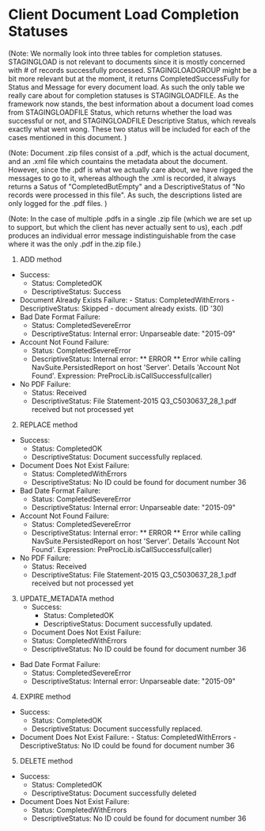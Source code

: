 Client Document Load Completion Statuses
==================================================

(Note: We normally look into three tables for completion statuses.
STAGINGLOAD is not relevant to documents since it is mostly concerned with # of
records successfully processed. STAGINGLOADGROUP might be a bit more relevant
but at the moment, it returns CompletedSuccessFully for Status and Message
for every document load. As such the only table we really care about for
completion statuses is STAGINGLOADFILE. As the framework now stands, the best
information about a document load comes from STAGINGLOADFILE Status, which
returns whether the load was successful or not, and STAGINGLOADFILE Descriptive
Status, which reveals exactly what went wong. These two status will be included
for each of the cases mentioned in this document.  )

(Note: Document .zip files consist of a .pdf, which is the actual document, and
an .xml file which countains the metadata about the document. However, since
the .pdf is what we actually care about, we have rigged the messages to go to
it, whereas although the .xml is recorded, it always returns a Satus of
"CompletedButEmpty" and a DescriptiveStatus of
"No records were processed in this file". As such, the descriptions listed are
only logged for the .pdf files. )

(Note: In the case of multiple .pdfs in a single .zip file (which we are set up
to support, but which the client has never actually sent to us), each .pdf
produces an individual error message indistinguishable from the case where it
was the only .pdf in the.zip file.)

1. ADD method
  - Success:
    -   Status: CompletedOK
    -   DescriptiveStatus: Success
   -   Document Already Exists Failure:
    -  Status: CompletedWithErrors
    -  DescriptiveStatus: Skipped - document already exists. (ID '30)
  - Bad Date Format Failure:
    - Status: CompletedSevereError
    - DescriptiveStatus: Internal error: Unparseable date: "2015-09"
  - Account Not Found Failure:
    - Status: CompletedSevereError
    - DescriptiveStatus: Internal error: ** ERROR ** Error while calling NavSuite.PersistedReport on host 'Server'.  Details 'Account Not Found'. Expression: PreProcLib.isCallSuccessful(caller)
  - No PDF Failure:
    - Status: Received
    - DescriptiveStatus: File Statement-2015 Q3_C5030637_28_1.pdf received but not processed yet
2. REPLACE method
  - Success:
    - Status: CompletedOK
    - DescriptiveStatus: Document successfully replaced.
  - Document Does Not Exist Failure:
    - Status: CompletedWithErrors
    - DescriptiveStatus: No ID could be found for document number 36
  - Bad Date Format Failure:
    - Status: CompletedSevereError
    - DescriptiveStatus: Internal error: Unparseable date: "2015-09"
  - Account Not Found Failure:
    - Status: CompletedSevereError
    - DescriptiveStatus: Internal error: ** ERROR ** Error while calling NavSuite.PersistedReport on host 'Server'.  Details 'Account Not Found'. Expression: PreProcLib.isCallSuccessful(caller)
  - No PDF Failure:
    - Status: Received
    - DescriptiveStatus: File Statement-2015 Q3_C5030637_28_1.pdf received but not processed yet
3. UPDATE_METADATA method
   - Success:
     - Status: CompletedOK
     - DescriptiveStatus: Document successfully updated.
   -  Document Does Not Exist Failure:
     - Status: CompletedWithErrors
     - DescriptiveStatus: No ID could be found for document number 36
  - Bad Date Format Failure:
     - Status: CompletedSevereError
     - DescriptiveStatus: Internal error: Unparseable date: "2015-09"
4. EXPIRE method
  - Success:
    - Status: CompletedOK
    - DescriptiveStatus: Document successfully replaced.
  -  Document Does Not Exist Failure:
    - Status: CompletedWithErrors
    - DescriptiveStatus: No ID could be found for document number 36
5. DELETE method
  - Success:
    - Status: CompletedOK
    - DescriptiveStatus: Document successfully deleted
  - Document Does Not Exist Failure:
    - Status: CompletedWithErrors
    - DescriptiveStatus: No ID could be found for document number 36

